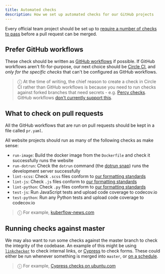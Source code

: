 ```yaml
---
title: Automated checks
description: How we set up automated checks for our GitHub projects
---
```


Every official team project should be set up to [require a number of checks to pass](https://help.github.com/en/github/administering-a-repository/enabling-required-status-checks) before a pull request can be merged.

## Prefer GitHub workflows

These check should be written as [GitHub workflows](https://help.github.com/en/actions/configuring-and-managing-workflows/configuring-a-workflow) if possible. If GitHub workflows aren't fit-for-purpose, our next choice should be [Circle CI](https://circleci.com/), and _only for the specific checks_ that can't be configured as GitHub workflows.

> ⓘ At the time of writing, the chief reason to create a check in Circle CI rather than GitHub workflows is because you need to run checks against forked branches that need secrets - e.g. [Percy checks](https://percy.io/). GitHub workflows [don't currently support this](https://github.community/t5/GitHub-Actions/Make-secrets-available-to-builds-of-forks/td-p/30678).

## What to check on pull requests

All the GitHub workflows that are run on pull requests should be kept in a file called `pr.yaml`.

All website projects should run as many of the following checks as make sense:

- `run-image`: Build the docker image from the `Dockerfile` and check it successfully runs the website
- `run-dotrun`: Check the `dotrun` command (the [dotrun snap](https://snapcraft.io/dotrun)) runs the development server successfully
- `lint-scss`: Check `.scss` files conform to [our formatting standards](https://canonical-web-and-design.github.io/practices/coding/stylesheets)
- `lint-js`: Check `.js` files conform to [our formatting standards](https://canonical-web-and-design.github.io/practices/coding/javascript)
- `lint-python`: Check `.py` files conform to [our formatting standards](https://canonical-web-and-design.github.io/practices/coding/python.html)
- `test-js`: Run JavaScript tests and upload code coverage to codecov.io
- `test-python`: Run any Python tests and upload code coverage to codecov.io

> ⓘ For example, [kuberflow-news.com](https://github.com/canonical-web-and-design/kubeflow-news.com/blob/master/.github/workflows/pr.yaml)

## Running checks against master

We may also want to run some checks against the master branch to check the integrity of the codebase. An example of this might be using [`linkchecker`](https://development.robinwinslow.uk/2013/10/03/linkchecker/) to check internal links, or [Cypress](https://www.cypress.io/) to check forms. These could either be run whenever something is merged into `master`, or [on a schedule](https://help.github.com/en/actions/reference/events-that-trigger-workflows#scheduled-events-schedule).

> ⓘ For example, [Cypress checks on ubuntu.com](https://github.com/canonical-web-and-design/ubuntu.com/blob/master/.github/workflows/cypress.yml)
